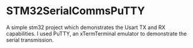 # STM32SerialCommsPuTTY

A simple stm32 project which demonstrates the Usart TX and RX capabilities. 
I used PuTTY, an xTermTerminal emulator to demonstrate the serial transmission. 
